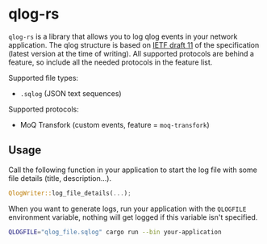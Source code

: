 # qlog-rs

`qlog-rs` is a library that allows you to log qlog events in your network application.
The qlog structure is based on [IETF draft 11](https://datatracker.ietf.org/doc/draft-ietf-quic-qlog-main-schema/11/) of the specification (latest version at the time of writing).
All supported protocols are behind a feature, so include all the needed protocols in the feature list.

Supported file types:
* `.sqlog` (JSON text sequences)

Supported protocols:
* MoQ Transfork (custom events, feature = `moq-transfork`)

## Usage

Call the following function in your application to start the log file with some file details (title, description...).

```rust
QlogWriter::log_file_details(...);
```

When you want to generate logs, run your application with the `QLOGFILE` environment variable, nothing will get logged if this variable isn't specified.

```bash
QLOGFILE="qlog_file.sqlog" cargo run --bin your-application
```
